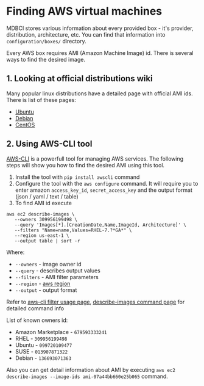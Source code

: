 # Finding AWS virtual machines
MDBCI stores various information about every provided box - it's provider, distribution, architecture, etc.
You can find that information into `configuration/boxes/` directory.

Every AWS box requires AMI (Amazon Machine Image) id. There is several ways to find the desired image.

## 1. Looking at official distributions wiki
Many popular linux distributions have a detailed page with official AMI ids. There is list of these pages:
- [Ubuntu](https://cloud-images.ubuntu.com/locator/ec2/)
- [Debian](https://wiki.debian.org/Cloud/AmazonEC2Image)
- [CentOS](https://wiki.centos.org/Cloud/AWS)

## 2. Using AWS-CLI tool
[AWS-CLI](https://aws.amazon.com/cli/) is a powerfull tool for managing AWS services.
The following steps will show you how to find the desired AMI using this tool.
1. Install the tool with `pip install awscli` command
2. Configure the tool with the `aws configure` command. It will require you to enter amazon `access_key_id`,
`secret_access_key` and the output format (json / yaml / text / table)
3. To find AMI id execute
```shell
aws ec2 describe-images \
   --owners 309956199498 \
   --query 'Images[*].[CreationDate,Name,ImageId, Architecture]' \
   --filters "Name=name,Values=RHEL-7.?*GA*" \
   --region us-east-1 \
   --output table | sort -r
```
Where:
- `--owners` - image owner id
- `--query` - describes output values
- `--filters` - AMI filter parameters
- `--region` - [aws region](https://docs.aws.amazon.com/AmazonRDS/latest/UserGuide/Concepts.RegionsAndAvailabilityZones.html)
- `--output` - output format

Refer to [aws-cli filter usage page](https://docs.aws.amazon.com/cli/latest/userguide/cli-usage-filter.html),
[describe-images command page](https://awscli.amazonaws.com/v2/documentation/api/latest/reference/ec2/describe-images.html)
for detailed command info

List of known owners id:
- Amazon Marketplace - `679593333241`
- RHEL - `309956199498`
- Ubuntu - `099720109477`
- SUSE - `013907871322`
- Debian - `136693071363`

Also you can get detail information about AMI by executing `aws ec2 describe-images --image-ids ami-07a44bb660e25b065` command.
